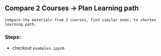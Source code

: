 ## Compare 2 Courses -> Plan Learning path
    compare the materials from 2 courses, find similar ones, to shorten learning path.

### Steps:
- checkout `examples.ipynb`